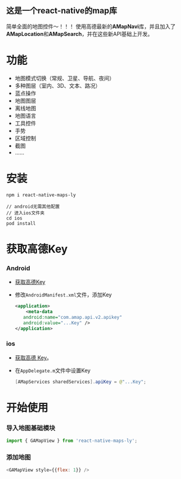 这是一个react-native的map库
---

简单全面的地图控件～！！！
使用高德最新的**AMapNavi**库，并且加入了**AMapLocation**和**AMapSearch**，并在这些新API基础上开发。

# 功能
* 地图模式切换（常规、卫星、导航、夜间）
* 多种图层（室内、3D、文本、路况）
* 蓝点操作
* 地图图层
* 离线地图
* 地图语言
* 工具控件
* 手势
* 区域控制
* 截图
* ......

# 安装
```
npm i react-native-maps-ly

// android无需其他配置
// 进入ios文件夹
cd ios
pod install
```

# 获取高德Key

### Android
* [获取高德Key](https://lbs.amap.com/api/android-sdk/guide/create-project/get-key)

* 修改`AndroidManifest.xml`文件，添加Key
	```xml
	<application>
     	<meta-data
       android:name="com.amap.api.v2.apikey"
       android:value="...Key" />
  </application>
	```

### ios
* [获取高德 Key](https://lbs.amap.com/api/ios-sdk/guide/create-project/get-key)。

* 在`AppDelegate.m`文件中设置Key
	```java
	[AMapServices sharedServices].apiKey = @"...Key";
	```

# 开始使用
### 导入地图基础模块
```js
import { GAMapView } from 'react-native-maps-ly';
```

### 添加地图
```js
<GAMapView style={{flex: 1}} />
```





